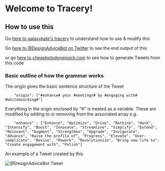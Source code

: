 # Welcome to Tracery!

## How to use this 

Go [here to galaxykate's tracery](https://github.com/galaxykate/tracery) to understand how to use & modify this 

Go [here to @DesignAdviceBot on Twitter](https://twitter.com/DesignAdviceBot) to see the end output of this  

or go [here to cheapbotsdonequick.com](https://cheapbotsdonequick.com/source/DesignAdviceBot) to see how to generate Tweets from this code


### Basic outline of how the grammar works
The origin gives the basic sentence structure of the Tweet

```
	"origin": ["#enhance# your #meetings# by #engaging with# #whiteboarding#"]
```

Everything in the origin enclosed by "#" is treated as a variable. These are modified by adding to or removing from the associated array e.g.

```
	"enhance" : ["Enhance", "Optimize", "Drive", "Rethink", "Hack", "Intensify", "Boost", "Innovate", "Streamline", "Simplify", "Extend", "Reinvent", "Augment", "Strengthen", "Upgrade", "Invigorate", "Advance", "Raise the profile of", "Progress", "Elevate", "Over-complicate", "Revise", "Rework", "Revolutionize", "Bring new life to", "Create engagement with", "Polish"]
```

An example of a Tweet created by this 

![@DesignAdviceBot Tweet](https://s3-ap-southeast-2.amazonaws.com/www.sophgdn.com/github-images/example_tweet.png)
